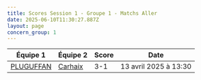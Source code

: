 ```yaml
---
title: Scores Session 1 - Groupe 1 - Matchs Aller
date: 2025-06-10T11:30:27.887Z
layout: page
concern_group: 1
---
```




| Équipe 1 | Équipe 2 | Score | Date |
|----------|----------|-------|------|
| [PLUGUFFAN](/teams/PLUGUFFAN) | [Carhaix](/teams/Carhaix) | 3-1 | 13 avril 2025 à 13:30 |
